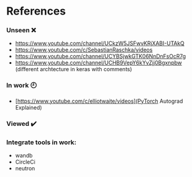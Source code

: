 # References #

### Unseen :x:
- https://www.youtube.com/channel/UCkzW5JSFwvKRjXABI-UTAkQ
- https://www.youtube.com/c/SebastianRaschka/videos
- https://www.youtube.com/channel/UCYBSjwkGTK06NnDnFsOcR7g
- https://www.youtube.com/channel/UCHB9VepY6kYvZjj0Bgxnpbw (different archtecture in keras with comments)
### In work :clock9:
- [https://www.youtube.com/c/elliotwaite/videos](PyTorch Autograd Explained)
### Viewed :heavy_check_mark:


### Integrate tools in work:
- wandb
- CircleCi
- neutron
